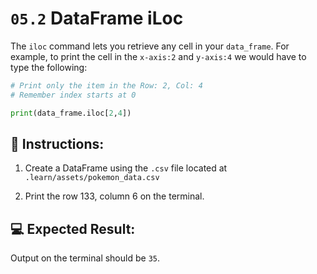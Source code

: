 # `05.2` DataFrame iLoc

The `iloc` command lets you retrieve any cell in your `data_frame`. For example, to print the cell in the `x-axis:2` and `y-axis:4` we would have to type the following:

```python
# Print only the item in the Row: 2, Col: 4
# Remember index starts at 0

print(data_frame.iloc[2,4])
```

## 📝 Instructions:

1. Create a DataFrame using the `.csv` file located at `.learn/assets/pokemon_data.csv`

2. Print the row 133, column 6 on the terminal.

## 💻 Expected Result:

Output on the terminal should be `35`.

